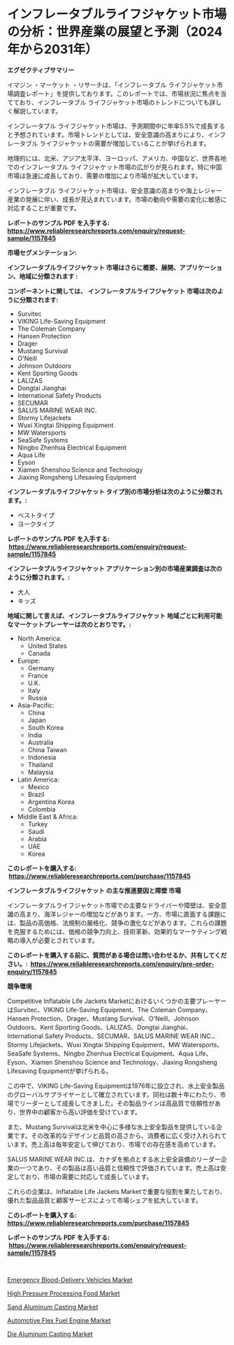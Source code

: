 <p><h1>インフレータブルライフジャケット市場の分析：世界産業の展望と予測（2024年から2031年）</h1></p><p><strong>エグゼクティブサマリー</strong></p>
<p><p>イマジン ・マーケット ・リサーチは、「インフレータブル ライフジャケット市場調査レポート」を提供しております。このレポートでは、市場状況に焦点を当てており、インフレータブル ライフジャケット市場のトレンドについても詳しく解説しています。</p><p>インフレータブル ライフジャケット市場は、予測期間中に年率5.5%で成長すると予想されています。市場トレンドとしては、安全意識の高まりにより、インフレータブル ライフジャケットの需要が増加していることが挙げられます。</p><p>地理的には、北米、アジア太平洋、ヨーロッパ、アメリカ、中国など、世界各地でのインフレータブル ライフジャケット市場の広がりが見られます。特に中国市場は急速に成長しており、需要の増加により市場が拡大しています。</p><p>インフレータブル ライフジャケット市場は、安全意識の高まりや海上レジャー産業の発展に伴い、成長が見込まれています。市場の動向や需要の変化に敏感に対応することが重要です。</p></p>
<p><strong>レポートのサンプル PDF を入手する: <a href="https://www.reliableresearchreports.com/enquiry/request-sample/1157845">https://www.reliableresearchreports.com/enquiry/request-sample/1157845</a></strong></p>
<p><strong>市場セグメンテーション:</strong></p>
<p><strong> インフレータブルライフジャケット 市場はさらに概要、展開、アプリケーション、地域に分類されます :</strong></p>
<p><strong>コンポーネントに関しては、 インフレータブルライフジャケット 市場は次のように分類されます: &nbsp;</strong></p>
<p><ul><li>Survitec</li><li>VIKING Life-Saving Equipment</li><li>The Coleman Company</li><li>Hansen Protection</li><li>Drager</li><li>Mustang Survival</li><li>O'Neill</li><li>Johnson Outdoors</li><li>Kent Sporting Goods</li><li>LALIZAS</li><li>Dongtai Jianghai</li><li>International Safety Products</li><li>SECUMAR</li><li>SALUS MARINE WEAR INC.</li><li>Stormy Lifejackets</li><li>Wuxi Xingtai Shipping Equipment</li><li>MW Watersports</li><li>SeaSafe Systems</li><li>Ningbo Zhenhua Electrical Equipment</li><li>Aqua Life</li><li>Eyson</li><li>Xiamen Shenshou Science and Technology</li><li>Jiaxing Rongsheng Lifesaving Equipment</li></ul></p>
<p><strong> インフレータブルライフジャケット タイプ別の市場分析は次のように分類されます。:</strong></p>
<p><ul><li>ベストタイプ</li><li>ヨークタイプ</li></ul></p>
<p><strong>レポートのサンプル PDF を入手する: &nbsp;<a href="https://www.reliableresearchreports.com/enquiry/request-sample/1157845">https://www.reliableresearchreports.com/enquiry/request-sample/1157845</a></strong></p>
<p><strong> インフレータブルライフジャケット アプリケーション別の市場産業調査は次のように分類されます。:</strong></p>
<p><ul><li>大人</li><li>キッズ</li></ul></p>
<p><strong>地域に関して言えば、インフレータブルライフジャケット 地域ごとに利用可能なマーケットプレーヤーは次のとおりです。:</strong></p>
<p><ul>
    <li>
        North America:
        <ul>
            <li>United States</li>
            <li>Canada</li>
        </ul>
    </li>
    <li>
        Europe:
        <ul>
            <li>Germany</li>
            <li>France</li>
            <li>U.K.</li>
            <li>Italy</li>
            <li>Russia</li>
        </ul>
    </li>
    <li>
        Asia-Pacific:
        <ul>
            <li>China</li>
            <li>Japan</li>
            <li>South Korea</li>
            <li>India</li>
            <li>Australia</li>
            <li>China Taiwan</li>
            <li>Indonesia</li>
            <li>Thailand</li>
            <li>Malaysia</li>
        </ul>
    </li>
    <li>
        Latin America:
        <ul>
            <li>Mexico</li>
            <li>Brazil</li>
            <li>Argentina Korea</li>
            <li>Colombia</li>
        </ul>
    </li>
    <li>
        Middle East & Africa:
        <ul>
            <li>Turkey</li>
            <li>Saudi</li>
            <li>Arabia</li>
            <li>UAE</li>
            <li>Korea</li>
        </ul>
    </li>
    </ul></p>
<p><strong>このレポートを購入する: &nbsp;<a href="https://www.reliableresearchreports.com/purchase/1157845">https://www.reliableresearchreports.com/purchase/1157845</a></strong></p>
<p><strong>インフレータブルライフジャケット の主な推進要因と障壁 市場</strong></p>
<p><p>インフレータブルライフジャケット市場での主要なドライバーや障壁は、安全意識の高まり、海洋レジャーの増加などがあります。一方、市場に直面する課題には、製品の高価格、法規制の厳格化、競争の激化などがあります。これらの課題を克服するためには、価格の競争力向上、技術革新、効果的なマーケティング戦略の導入が必要とされています。</p></p>
<p><strong>このレポートを購入する前に、質問がある場合は問い合わせるか、共有してください。:&nbsp; <a href="https://www.reliableresearchreports.com/enquiry/pre-order-enquiry/1157845">https://www.reliableresearchreports.com/enquiry/pre-order-enquiry/1157845</a></strong></p>
<p><strong>競争環境</strong></p>
<p><p>Competitive Inflatable Life Jackets Marketにおけるいくつかの主要プレーヤーはSurvitec、VIKING Life-Saving Equipment、The Coleman Company、Hansen Protection、Drager、Mustang Survival、O'Neill、Johnson Outdoors、Kent Sporting Goods、LALIZAS、Dongtai Jianghai、International Safety Products、SECUMAR、SALUS MARINE WEAR INC.、Stormy Lifejackets、Wuxi Xingtai Shipping Equipment、MW Watersports、SeaSafe Systems、Ningbo Zhenhua Electrical Equipment、Aqua Life、Eyson、Xiamen Shenshou Science and Technology、Jiaxing Rongsheng Lifesaving Equipmentが挙げられる。 </p><p>この中で、VIKING Life-Saving Equipmentは1976年に設立され、水上安全製品のグローバルサプライヤーとして確立されています。同社は数十年にわたり、市場でリーダーとして成長してきました。その製品ラインは高品質で信頼性があり、世界中の顧客から高い評価を受けています。</p><p>また、Mustang Survivalは北米を中心に多様な水上安全製品を提供している企業です。その改革的なデザインと品質の高さから、消費者に広く受け入れられています。売上高は毎年安定して伸びており、市場での存在感を高めています。</p><p>SALUS MARINE WEAR INC.は、カナダを拠点とする水上安全装備のリーダー企業の一つであり、その製品は高い品質と信頼性で評価されています。売上高は安定しており、市場の需要に対応して成長しています。</p><p>これらの企業は、Inflatable Life Jackets Marketで重要な役割を果たしており、優れた製品品質と顧客サービスによって市場シェアを拡大しています。</p></p>
<p><strong>このレポートを購入する: &nbsp; <a href="https://www.reliableresearchreports.com/purchase/1157845">https://www.reliableresearchreports.com/purchase/1157845</a></strong></p>
<p><strong>レポートのサンプル PDF を入手する: &nbsp;<a href="https://www.reliableresearchreports.com/enquiry/request-sample/1157845">https://www.reliableresearchreports.com/enquiry/request-sample/1157845</a></strong><strong></strong></p>
<p>&nbsp;</p>
<p><p><a href="https://issuu.com/reportprime-2/docs/emergency-blood-delivery-vehicles-market-size-2030">Emergency Blood-Delivery Vehicles Market</a></p><p><a href="https://view.publitas.com/reportprime-1/high-pressure-processing-food-market-size-growth-and-forecast-from-2024-2031/">High Pressure Processing Food Market</a></p><p><a href="https://github.com/lylyparadise/Market-Research-Report-List-2/blob/main/sand-aluminum-casting-market.md">Sand Aluminum Casting Market</a></p><p><a href="https://issuu.com/reportprime-2/docs/automotive-flex-fuel-engine-market-size-2030.pptx">Automotive Flex Fuel Engine Market</a></p><p><a href="https://github.com/GroverBarry/Market-Research-Report-List-4/blob/main/die-aluminum-casting-market.md">Die Aluminum Casting Market</a></p></p>